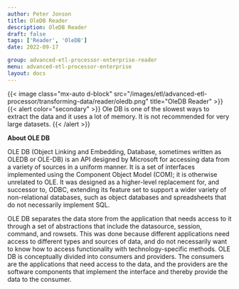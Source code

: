 ```yaml
---
author: Peter Jonson
title: OleDB Reader
description: OleDB Reader
draft: false
tags: ['Reader', 'OleDB']
date: 2022-09-17

group: advanced-etl-processor-enterprise-reader
menu: advanced-etl-processor-enterprise
layout: docs
---
```


{{< image class="mx-auto d-block"  src="/images/etl/advanced-etl-processor/transforming-data/reader/oledb.png" title="OleDB Reader" >}}
\
{{< alert color="secondary" >}}
Ole DB is one of the slowest ways to extract the data and it uses a lot of memory.
It is not recommended for very large datasets.
{{< /alert >}}

**About OLE DB**

OLE DB (Object Linking and Embedding, Database, sometimes written as OLEDB or OLE-DB) is an API designed by Microsoft for accessing data from a variety of sources in a uniform manner. It is a set of interfaces implemented using the Component Object Model (COM); it is otherwise unrelated to OLE. It was designed as a higher-level replacement for, and successor to, ODBC, extending its feature set to support a wider variety of non-relational databases, such as object databases and spreadsheets that do not necessarily implement SQL.

OLE DB separates the data store from the application that needs access to it through a set of abstractions that include the datasource, session, command, and rowsets. This was done because different applications need access to different types and sources of data, and do not necessarily want to know how to access functionality with technology-specific methods. OLE DB is conceptually divided into consumers and providers. The consumers are the applications that need access to the data, and the providers are the software components that implement the interface and thereby provide the data to the consumer.
